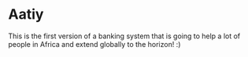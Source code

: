 # Aatiy
This is the first version of a banking system that is going to help a lot of people in Africa and extend globally to the horizon! :) 
